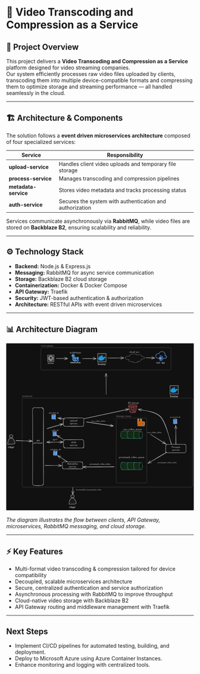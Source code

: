 # 🎥 Video Transcoding and Compression as a Service
## 🚀 Project Overview

This project delivers a **Video Transcoding and Compression as a Service** platform designed for video streaming companies.  
Our system efficiently processes raw video files uploaded by clients, transcoding them into multiple device-compatible formats and compressing them to optimize storage and streaming performance — all handled seamlessly in the cloud.

---

## 🏗️ Architecture & Components

The solution follows a **event driven microservices architecture** composed of four specialized services:

| Service           | Responsibility                                               |
|-------------------|--------------------------------------------------------------|
| **upload-service** | Handles client video uploads and temporary file storage      |
| **process-service**| Manages transcoding and compression pipelines                 |
| **metadata-service** | Stores video metadata and tracks processing status           |
| **auth-service**   | Secures the system with authentication and authorization     |

Services communicate asynchronously via **RabbitMQ**, while video files are stored on **Backblaze B2**, ensuring scalability and reliability.

---

## ⚙️ Technology Stack

- **Backend:** Node.js & Express.js  
- **Messaging:** RabbitMQ for async service communication  
- **Storage:** Backblaze B2 cloud storage  
- **Containerization:** Docker & Docker Compose  
- **API Gateway:** Traefik 
- **Security:** JWT-based authentication & authorization  
- **Architecture:** RESTful APIs with event driven microservices

---

## 📊 Architecture Diagram

![Architecture Diagram](./images/transcodex.png)

*The diagram illustrates the flow between clients, API Gateway, microservices, RabbitMQ messaging, and cloud storage.*

---

## ⚡ Key Features

- Multi-format video transcoding & compression tailored for device compatibility  
- Decoupled, scalable microservices architecture  
- Secure, centralized authentication and service authorization  
- Asynchronous processing with RabbitMQ to improve throughput  
- Cloud-native video storage with Backblaze B2  
- API Gateway routing and middleware management with Traefik  

---

## Next Steps
- Implement CI/CD pipelines for automated testing, building, and deployment.
- Deploy to Microsoft Azure using Azure Container Instances.
- Enhance monitoring and logging with centralized tools.

